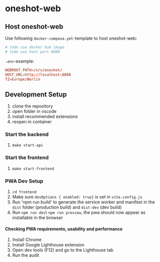 # oneshot-web

## Host oneshot-web

Use following `docker-compose.yml`-template to host oneshot-web:

```yml
# todo use docker hub image
# todo use host port 8080
```

`.env`-example:

```conf
WEBROOT_PATH=/srv/oneshot/
HOST_URL=http://localhost:8080
TZ=Europe/Berlin
```

## Development Setup

1. clone the repository
2. open folder in vscode
3. install recommended extensions
4. reopen in container

### Start the backend

1. `make start-api`

### Start the frontend

1. `make start-frontend`

### PWA Dev Setup

1. `cd frontend`
2. Make sure `devOptions { enabled: true}` is set in `vite.config.js`
3. Run 'npm run build' to generate the service worker and manifest in the `dist` folder (production build) and `dist-dev` (dev build)
4. Run `npm run dev`\ `npm run preview`, the pwa should now appear as installable in the browser

#### Checking PWA requirements, usability and performance

1. Install Chrome
2. Install Google Lighthouse extension
3. Open dev tools (F12) and go to the Lighthouse tab
4. Run the audit
